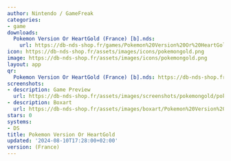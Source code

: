 ```yaml
---
author: Nintendo / GameFreak
categories:
- game
downloads:
  Pokemon Version Or HeartGold (France) [b].nds:
    url: https://db-nds-shop.fr/games/Pokemon%20Version%20Or%20HeartGold%20%28France%29%20%5Bb%5D.zip
icon: https://db-nds-shop.fr/assets/images/icons/pokemongold.png
image: https://db-nds-shop.fr/assets/images/icons/pokemongold.png
layout: app
qr:
  Pokemon Version Or HeartGold (France) [b].nds: https://db-nds-shop.fr/qr/pokemon-version-or-heartgold-france-b-nds.png
screenshots:
- description: Game Preview
  url: https://db-nds-shop.fr/assets/images/screenshots/pokemongold/pokemongold.png
- description: Boxart
  url: https://db-nds-shop.fr/assets/images/boxart/Pokemon%20Version%20Or%20HeartGold%20(France)%20%5Bb%5D.nds.png
stars: 0
systems:
- DS
title: Pokemon Version Or HeartGold
updated: '2024-08-10T17:28:00+02:00'
version: (France)
---
```

